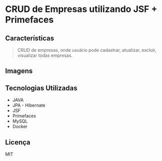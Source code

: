 # CRUD de Empresas utilizando JSF + Primefaces

## Características

> CRUD de empresas, onde usuário pode cadastrar, atualizar, excluir, visualizar todas empresas.

## Imagens


## Tecnologias Utilizadas

- JAVA
- JPA - Hibernate
- JSF
- Primefaces
- MySQL
- Docker

## Licença
MIT
